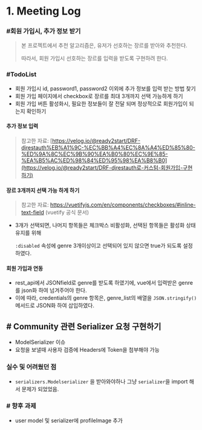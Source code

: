 # 1. Meeting Log

### #회원 가입시, 추가 정보 받기

> 본 프로젝트에서 추천 알고리즘은, 유저가 선호하는 장르를 받아와 추천한다.
>
> 따라서, 회원 가입시 선호하는 장르를 입력을 받도록 구현하려 한다.



### #TodoList

* 회원 가입시 id, password1, password2 이외에 추가 정보를 입력 받는 방법 찾기
* 회원 가입 페이지에서 checkbox로 장르를 최대 3개까지 선택 가능하게 하기
* 회원 가입 버튼 활성화시, 필요한 정보들이 잘 전달 되며 정상적으로 회원가입이 되는지 확인하기



#### 추가 정보 입력

> 참고한 자료: [https://velog.io/@ready2start/DRF-djrestauth%EB%A1%9C-%EC%BB%A4%EC%8A%A4%ED%85%80-%ED%9A%8C%EC%9B%90%EA%B0%80%EC%9E%85-%EA%B5%AC%ED%98%84%ED%95%98%EA%B8%B0](https://velog.io/@ready2start/DRF-djrestauth로-커스텀-회원가입-구현하기)





#### 장르 3개까지 선택 가능 하게 하기

> 참고한 자료: https://vuetifyjs.com/en/components/checkboxes/#inline-text-field (vuetify 공식 문서)

* 3개가 선택되면, 나머지 항목들은 체크박스 비활성화, 선택된 항목들은 활성화 상태 유지를 위해

  `:disabled` 속성에 genre 3개이상이고 선택되어 있지 않으면 true가 되도록 설정하였다.



#### 회원 가입과 연동

* rest_api에서 JSONfield로 genre를 받도록 하였기에, vue에서 입력받은 genre를 json화 하여 넘겨주어야 한다.
* 이에 따라, credentials의 genre 항목은, genre_list의 배열을 `JSON.stringify()`메서드로 JSON화 하여 삽입하였다.





## # Community 관련 Serializer 요청 구현하기



* ModelSerializer 이슈
* 요청을 보낼때 사용자 검증에 Headers에 Token을 첨부해야 가능

### 실수 및 어려웠던 점

- `serializers.Modelserializer` 을 받아와야하나 그냥 `serializer`을 import 해서 문제가 되었었음.



### # 향후 과제

* user model 및 serializer에 profileImage 추가

